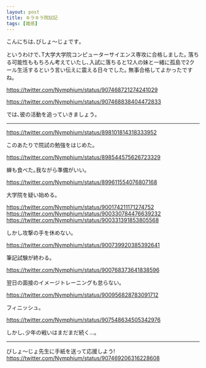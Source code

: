 ```yaml
---
layout: post
title: キラキラ院試記
tags: [雑感]
---
```


こんにちは､びしょ〜じょです｡

というわけで､T大学大学院コンピューターサイエンス専攻に合格しました｡
落ちる可能性ももちろん考えていたし､入試に落ちると12人の妹と一緒に孤島で2クール生活するという言い伝えに震える日々でした｡
無事合格してよかったですね｡

https://twitter.com/Nymphium/status/907468721274241029

https://twitter.com/Nymphium/status/907468838404472833

では､彼の活動を追っていきましょう｡

---

https://twitter.com/Nymphium/status/898101814318333952

このあたりで院試の勉強をはじめた｡

https://twitter.com/Nymphium/status/898544575626723329

蝉も食べた｡我ながら準備がいい｡

https://twitter.com/Nymphium/status/899611554076807168

大学院を疑い始める｡

https://twitter.com/Nymphium/status/900174211171274752
https://twitter.com/Nymphium/status/900330784476639232
https://twitter.com/Nymphium/status/900331391853805568

しかし攻撃の手を休めない｡

https://twitter.com/Nymphium/status/900739920385392641

筆記試験が終わる｡

https://twitter.com/Nymphium/status/900768373641838596

翌日の面接のイメージトレーニングも怠らない｡

https://twitter.com/Nymphium/status/900956828783091712

フィニッシュ｡

https://twitter.com/Nymphium/status/907548634505342976

しかし､少年の戦いはまだまだ続く…｡

---

びしょ〜じょ先生に手紙を送って応援しよう!
https://twitter.com/Nymphium/status/907469206316228608

